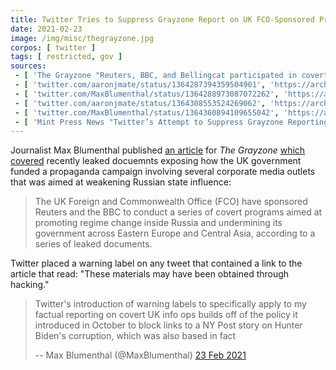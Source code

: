 ```yaml
---
title: Twitter Tries to Suppress Grayzone Report on UK FCO-Sponsored Propaganda
date: 2021-02-23
image: /img/misc/thegrayzone.jpg
corpos: [ twitter ]
tags: [ restricted, gov ]
sources:
 - [ 'The Grayzone "Reuters, BBC, and Bellingcat participated in covert UK Foreign Office-funded programs to “weaken Russia,” leaked docs reveal" by Max Blumenthal (20 Feb 2021)', 'https://archive.is/DJiiu' ]
 - [ 'twitter.com/aaronjmate/status/1364287394359504901', 'https://archive.is/NCnaz' ]
 - [ 'twitter.com/MaxBlumenthal/status/1364288973087072262', 'https://archive.is/RWRQq' ]
 - [ 'twitter.com/aaronjmate/status/1364308553524269062', 'https://archive.is/CQuc0' ]
 - [ 'twitter.com/MaxBlumenthal/status/1364360894109655042', 'https://archive.is/HdwE8' ]
 - [ 'Mint Press News "Twitter’s Attempt to Suppress Grayzone Reporting Backfires as Warning Label Becomes Meme" by Alan Macleod (24 Feb 2021)', 'https://archive.is/qTZ9J' ]
---
```


Journalist Max Blumenthal published [an article](https://archive.is/DJiiu) for
_The Grayzone_ [which covered](https://archive.is/DJiiu#selection-915.0-919.1)
recently leaked docuemnts exposing how the UK government funded a propaganda
campaign involving several corporate media outlets that was aimed at weakening
Russian state influence:

> The UK Foreign and Commonwealth Office (FCO) have sponsored Reuters and the
> BBC to conduct a series of covert programs aimed at promoting regime change
> inside Russia and undermining its government across Eastern Europe and
> Central Asia, according to a series of leaked documents.

Twitter placed a warning label on any tweet that contained a link to the
article that read: "These materials may have been obtained through hacking."

> Twitter's introduction of warning labels to specifically apply to my factual
> reporting on covert UK info ops builds off of the policy it introduced in
> October to block links to a NY Post story on Hunter Biden's corruption, which
> was also based in fact
>
> -- Max Blumenthal (@MaxBlumenthal) [23 Feb 2021](https://archive.is/HdwE8)
